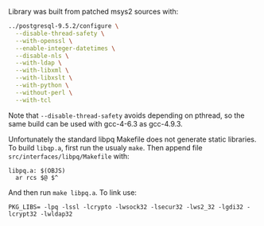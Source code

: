 Library was built from patched msys2 sources with:

```sh
../postgresql-9.5.2/configure \
  --disable-thread-safety \
  --with-openssl \
  --enable-integer-datetimes \
  --disable-nls \
  --with-ldap \
  --with-libxml \
  --with-libxslt \
  --with-python \
  --without-perl \
  --with-tcl
```

Note that `--disable-thread-safety` avoids depending on pthread, so the same build can be used with gcc-4-6.3 as gcc-4.9.3.

Unfortunately the standard libpq Makefile does not generate static
libraries. To build `libqp.a`, first run the usualy `make`. Then append file `src/interfaces/libpq/Makefile` with: 

```make
libpq.a: $(OBJS)
  ar rcs $@ $^
```

And then run `make libpq.a`. To link use:

```make
PKG_LIBS= -lpq -lssl -lcrypto -lwsock32 -lsecur32 -lws2_32 -lgdi32 -lcrypt32 -lwldap32
```
